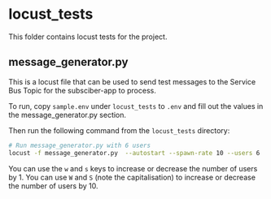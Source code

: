 # locust_tests

This folder contains locust tests for the project.

## message_generator.py

This is a locust file that can be used to send test messages to the Service Bus Topic for the subsciber-app to process.

To run, copy `sample.env` under `locust_tests` to `.env` and fill out the values in the message_generator.py section.

Then run the following command from the `locust_tests` directory:

```bash
# Run message_generator.py with 6 users
locust -f message_generator.py  --autostart --spawn-rate 10 --users 6
```

You can use the `w` and `s` keys to increase or decrease the number of users by 1.
You can use `W` and `S` (note the capitalisation) to increase or decrease the number of users by 10.



